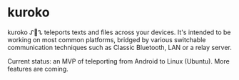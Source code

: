 # kuroko

kuroko ᔑ:ribbon:ᔐ teleports texts and files across your devices. It's intended to be working on most common platforms, bridged by various switchable communication techniques such as Classic Bluetooth, LAN or a relay server.

Current status: an MVP of teleporting from Android to Linux (Ubuntu). More features are coming.
